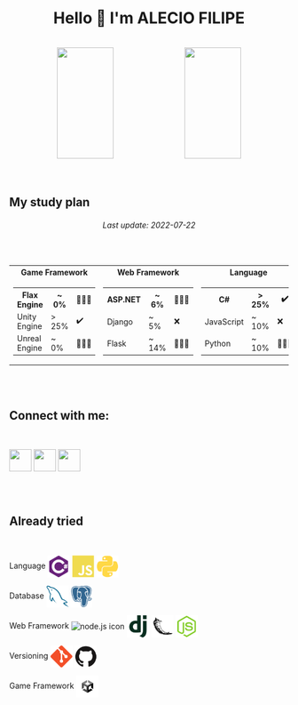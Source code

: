 <div align="center">
    <h1>Hello 👋 I'm ALECIO FILIPE</h1>
    <br>
    <div>
        <img height="200px !important" width="45% !important" src="https://github-readme-stats.vercel.app/api?username=alec1o&theme=vue-dark&show_icons=true&show_owner=true&count_private=true&include_all_commits=true&hide_border=true">
        <img height="200px !important" width="45% !important" src="https://github-readme-stats.vercel.app/api/top-langs/?username=alec1o&layout=compact&theme=vue-dark&hide_border=true"">
    </div>
    <br>
    <br>
</div>

<div align=" center">
        <h2 align="left">My study plan </h2>
        <h6>Last update: <time datetime="2022-07-22">2022-07-22</time></h6>
        <br>
        <div align="center">
            <table>
                <tr>
                    <th>Game Framework</th>
                    <th>Web Framework</th>
                    <th>Language</th>
                </tr>
                <tr>
                    <td align="center">
                        <table>
                            <tr>
                                <th>Flax Engine</th>
                                <th> ~ 0% </th>
                                <th>👨🏻‍🦽</th>
                            </tr>
                            <tr>
                                <td>Unity Engine</td>
                                <td>> 25% </td>
                                <td>✔️</td>
                            </tr>
                            <tr>
                                <td>Unreal Engine</td>
                                <td> ~ 0% </td>
                                <td>👨🏻‍🦽</td>
                            </tr>
                        </table>
                    </td>
                    <td align="center">
                        <table>
                            <tr>
                                <th>ASP.NET</th>
                                <th> ~ 6% </th>
                                <th>👨🏻‍🎓</th>
                            </tr>
                            <tr>
                                <td>Django</td>
                                <td> ~ 5% </td>
                                <td>❌</td>
                            </tr>
                            <tr>
                                <td>Flask</td>
                                <td> ~ 14% </td>
                                <td>👨🏻‍🎓</td>
                            </tr>
                        </table>
                    </td>
                    <td align="center">
                        <table>
                            <tr>
                                <th>C#</th>
                                <th> > 25% </th>
                                <th>✔️</th>
                            </tr>
                            <tr>
                                <td>JavaScript</td>
                                <td> ~ 10% </td>
                                <td>❌</td>
                            </tr>
                            <tr>
                                <td>Python</td>
                                <td> ~ 10% </td>
                                <td>👨🏻‍🎓</td>
                            </tr>
                        </table>
                    </td>
                </tr>
            </table>
        </div>
    </div>
</div>
<br>
<br>
<div>
    <h2 align="left">Connect with me:</h2>
    <br>
    <p align="left">
        <a href="https://vk.com/AlecioFuranze" target="_blank"><img align="center" src="https://cdn.iconscout.com/icon/free/png-256/vk-11-721983.png" height="40px" width="40px" /></a>
        <a href="https://twitter.com/ALEC1O" target="_blank"><img align="center" src="https://www.iconpacks.net/icons/2/free-twitter-logo-icon-2429-thumb.png" height="40px" width="40px" /></a>
        <a href="https://instagram.com/ALEC1O" target="_blank"><img align="center" src="https://raw.githubusercontent.com/rahuldkjain/github-profile-readme-generator/master/src/images/icons/Social/instagram.svg" height="40px" width="40px" /></a>
    </p>
</div>
<br>
<br>
<div>
    <h2 align="left">Already tried</h2>
    <br>
    <p align="left"> Language
        <img title="C# C-Sharp" alt="c-sharp icon" align="center" src="https://raw.githubusercontent.com/devicons/devicon/1119b9f84c0290e0f0b38982099a2bd027a48bf1/icons/csharp/csharp-plain.svg" height="40px" width="40px">
        <img title="JS Javascript" alt="javascript icon" align="center" src="https://raw.githubusercontent.com/devicons/devicon/1119b9f84c0290e0f0b38982099a2bd027a48bf1/icons/javascript/javascript-plain.svg" height="40px" width="40px">
        <img title="Py Python" alt="python icon" align="center" src="https://raw.githubusercontent.com/devicons/devicon/1119b9f84c0290e0f0b38982099a2bd027a48bf1/icons/python/python-plain.svg" height="40px" width="40px">
    </p>
    <p align="left"> Database
        <img title="MYSQL" alt="mysql icon" align="center" src="https://raw.githubusercontent.com/devicons/devicon/1119b9f84c0290e0f0b38982099a2bd027a48bf1/icons/mysql/mysql-plain.svg" height="40px" width="40px">
        <img title="Pg Postgresql" alt="postgresql icon" align="center" src="https://raw.githubusercontent.com/devicons/devicon/1119b9f84c0290e0f0b38982099a2bd027a48bf1/icons/postgresql/postgresql-plain.svg" height="40px" width="40px">
    </p>
    <p align="left"> Web Framework
        <img title="ASP.NET" alt="node.js icon" align="center" src="https://user-images.githubusercontent.com/42860908/106164530-120e5680-61b0-11eb-954c-969c7031ffd4.png" height="40px" width="40px">
        <img title="Django" alt="django icon" align="center" src="https://raw.githubusercontent.com/devicons/devicon/1119b9f84c0290e0f0b38982099a2bd027a48bf1/icons/django/django-plain.svg" height="40px" width="40px">
        <img title="Flask" alt="flask icon" align="center" src="https://raw.githubusercontent.com/devicons/devicon/1119b9f84c0290e0f0b38982099a2bd027a48bf1/icons/flask/flask-original.svg" height="40px" width="40px">
        <img title="Node.JS" alt="node.js icon" align="center" src="https://raw.githubusercontent.com/devicons/devicon/1119b9f84c0290e0f0b38982099a2bd027a48bf1/icons/nodejs/nodejs-plain.svg" height="40px" width="40px">
    </p>
    <p align="left"> Versioning
        <img title="Git" alt="git icon" align="center" src="https://raw.githubusercontent.com/devicons/devicon/1119b9f84c0290e0f0b38982099a2bd027a48bf1/icons/git/git-plain.svg" height="40px" width="40px">
        <img title="Github" alt="github icon" align="center" src="https://raw.githubusercontent.com/devicons/devicon/1119b9f84c0290e0f0b38982099a2bd027a48bf1/icons/github/github-original.svg" height="40px" width="40px">
    </p>
    <p> Game Framework
        <img title="Unity" alt="unity icon" align="center" src="https://raw.githubusercontent.com/devicons/devicon/1119b9f84c0290e0f0b38982099a2bd027a48bf1/icons/unity/unity-original.svg" height="40px" width="40px">
    </p>
</div>

